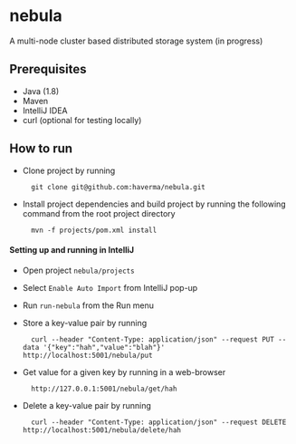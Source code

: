 # nebula
A multi-node cluster based distributed storage system (in progress)

## Prerequisites
- Java (1.8)
- Maven
- IntelliJ IDEA
- curl (optional for testing locally)



## How to run
- Clone project by running 
		
        git clone git@github.com:haverma/nebula.git

- Install project dependencies and build project by running the following command from the root project directory
		
        mvn -f projects/pom.xml install
        
#### Setting up and running in IntelliJ
- Open project `nebula/projects`
- Select `Enable Auto Import` from IntelliJ pop-up
- Run `run-nebula` from the Run menu
- Store a key-value pair by running

		curl --header "Content-Type: application/json" --request PUT --data '{"key":"hah","value":"blah"}' http://localhost:5001/nebula/put
        
- Get value for a given key by running in a web-browser

		http://127.0.0.1:5001/nebula/get/hah
        
- Delete a key-value pair by running
		
        curl --header "Content-Type: application/json" --request DELETE http://localhost:5001/nebula/delete/hah
